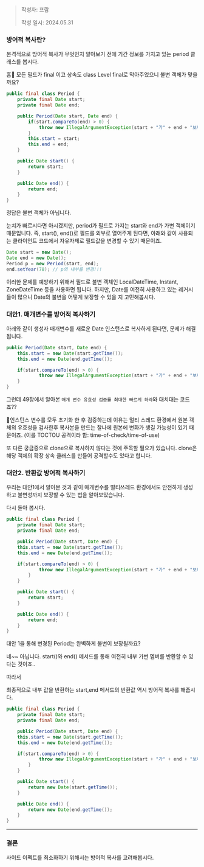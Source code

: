 > 작성자: 프람
> 
> 작성 일시: 2024.05.31

### 방어적 복사란?

본격적으로 방어적 복사가 무엇인지 알아보기 전에 기간 정보를 가지고 있는 period 클래스를 봅시다.

흠🤔  모든 필드가 final 이고 상속도 class Level final로 막아주었으니 불변 객체가 맞을까요?

```java
public final class Period {
	private final Date start;
	private final Date end;

	public Period(Date start, Date end) {
		if(start.compareTo(end) > 0) {
			throw new IllegalArgumentException(start + "가" + end + "보다 늦다.");
		}
		this.start = start;
		this.end = end;
	}

	public Date start() {
		return start;
	}

	public Date end() {
		return end;
	}
}

```

정답은 불변 객체가 아닙니다.

눈치가 빠르시다면 아시겠지만, period가 필드로 가지는 start와 end가 가변 객체이기 때문입니다.
즉, start(), end()로 필드를 외부로 열어주게 된다면, 아래와 같이 사용되는 클라이언트 코드에서 자유자제로 필드값을 변경할 수 있기 때문이죠.


```java
Date start = new Date();
Date end = new Date();
Period p = new Period(start, end);
end.setYear(78); // p의 내부를 변경!!!
```

이러한 문제를 예방하기 위해서 필드로  불변 객체인 LocalDateTime, Instant, ZoneDateTime 등을 사용하면 됩니다.
하지만, Date를 여전히 사용하고 있는 레거시들이 많으니 Date의 불변을 어떻게 보장할 수 있을 지 고민해봅시다.

### 대안1. 매개변수를 방어적 복사하기

아래와 같이 생성자 매개변수를 새로운 Date 인스턴스로 복사하게 된다면, 문제가 해결됩니다. 
```java
public Period(Date start, Date end) {
	this.start = new Date(start.getTime());
	this.end = new Date(end.getTime());

	if(start.compareTo(end) > 0) {
			throw new IllegalArgumentException(start + "가" + end + "보다 늦다.");
	}
}
```

그런데 49장에서 알아본 `매개 변수 유효성 검증를 최대한 빠르게 하라`와 대치대는 코드죠??

인스턴스 변수를 모두 초기화 한 후 검증하는데 이유는 멀티 스레드 환경에서 원본 객체의 유효성을 검사한후 복사본을 만드는 찰나에 
원본에 변화가 생길 가능성이 있기 때문이죠. (이를 TOCTOU 공격이라 함: time-of-check/time-of-use)

또 다른 궁금증으로 clone으로 복사하지 않다는 것에 주목할 필요가 있습니다.
clone은 해당 객체의 확장 상속 클래스를 만들어 공격할수도 있다고 합니다. 


### 대안2. 반환값 방어적 복사하기

우리는 대안1에서 알아본 것과 같이 매개변수를 멀티쓰레드 환경에서도 안전하게 생성하고 불변성까지 보장할 수 있는 법을 알아보았습니다.

다시 돌아 봅시다. 

```java
public final class Period {
	private final Date start;
	private final Date end;

	public Period(Date start, Date end) {
	this.start = new Date(start.getTime());
	this.end = new Date(end.getTime());

	if(start.compareTo(end) > 0) {
			throw new IllegalArgumentException(start + "가" + end + "보다 늦다.");
		}
	}

	public Date start() {
		return start;
	}

	public Date end() {
		return end;
	}
}

```

대안 1을 통해 변경된 Period는 완벽하게 불변이 보장될까요?

네~~ 아닙니다. start()와 end() 메서드를 통해 여전히 내부 가변 멤버를 반환할 수 있다는 것이죠.. 

따라서 

최종적으로 내부 값을 반환하는 start,end 메서드의 반환값 역시 방어적 복사를 해줍시다.

```java
public final class Period {
	private final Date start;
	private final Date end;

	public Period(Date start, Date end) {
	this.start = new Date(start.getTime());
	this.end = new Date(end.getTime());

	if(start.compareTo(end) > 0) {
			throw new IllegalArgumentException(start + "가" + end + "보다 늦다.");
		}
	}

	public Date start() {
		return new Date(start.getTime());
	}

	public Date end() {
		return new Date(end.getTime());
	}
}

```

---

### 결론 

사이드 이펙트를 최소화하기 위해서는 방어적 복사를 고려해봅시다.
